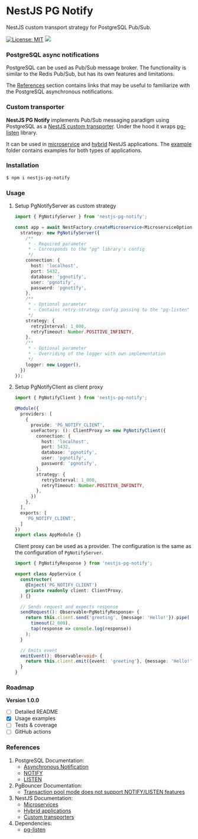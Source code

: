 # NestJS PG Notify

NestJS custom transport strategy for PostgreSQL Pub/Sub.

[![License: MIT](https://img.shields.io/badge/License-MIT-brightgreen.svg)](./LICENSE)
![](https://img.shields.io/npm/v/nestjs-pg-notify.svg)

### PostgreSQL async notifications

PostgreSQL can be used as Pub/Sub message broker.
The functionality is similar to the Redis Pub/Sub, but has its own features and limitations.

The [References](#References) section contains links that may be useful to familiarize 
with the PostgreSQL asynchronous notifications.

### Custom transporter

**NestJS PG Notify** implements Pub/Sub messaging paradigm using PostgreSQL as a [NestJS custom transporter](https://docs.nestjs.com/microservices/custom-transport). 
Under the hood it wraps [pg-listen](https://github.com/andywer/pg-listen) library.

It can be used in [microservice](https://docs.nestjs.com/microservices/basics) and [hybrid](https://docs.nestjs.com/faq/hybrid-application) 
NestJS applications. The [example](./example) folder contains examples for both types of applications.

### Installation

```bash
$ npm i nestjs-pg-notify
```

### Usage

1. Setup PgNotifyServer as custom strategy

   ```typescript
   import { PgNotifyServer } from 'nestjs-pg-notify';
   
   const app = await NestFactory.createMicroservice<MicroserviceOptions>(AppModule, {
     strategy: new PgNotifyServer({
       /**
        * - Required parameter
        * - Corresponds to the "pg" library's config
        */  
       connection: {
         host: 'localhost',
         port: 5432,
         database: 'pgnotify',
         user: 'pgnotify',
         password: 'pgnotify',
       },
       /**
        * - Optional parameter
        * - Contains retry-strategy config passing to the "pg-listen" library
        */
       strategy: {
         retryInterval: 1_000,
         retryTimeout: Number.POSITIVE_INFINITY,
       },
       /**
        * - Optional parameter
        * - Overriding of the logger with own implementation
        */
       logger: new Logger(),
     })
   });
   ```

2. Setup PgNotifyClient as client proxy

   ```typescript
   import { PgNotifyClient } from 'nestjs-pg-notify';
   
   @Module({
     providers: [
       {
         provide: 'PG_NOTIFY_CLIENT',
         useFactory: (): ClientProxy => new PgNotifyClient({
           connection: {
             host: 'localhost',
             port: 5432,
             database: 'pgnotify',
             user: 'pgnotify',
             password: 'pgnotify',
           },
           strategy: {
             retryInterval: 1_000,
             retryTimeout: Number.POSITIVE_INFINITY,
           }, 
         })
       },
     ],
     exports: [
       'PG_NOTIFY_CLIENT',
     ]
   })
   export class AppModule {}
   ```

   Client proxy can be used as a provider. The configuration is the same as the configuration of `PgNotifyServer`.

   ```typescript
   import { PgNotifyResponse } from 'nestjs-pg-notify';
   
   export class AppService {
     constructor(
       @Inject('PG_NOTIFY_CLIENT')
       private readonly client: ClientProxy,
     ) {}
   
     // Sends request and expects response
     sendRequest(): Observable<PgNotifyResponse> {
       return this.client.send('greeting', {message: 'Hello!'}).pipe(
         timeout(2_000),
         tap(response => console.log(response))      
       );
     }
   
     // Emits event
     emitEvent(): Observable<void> {
       return this.client.emit({event: 'greeting'}, {message: 'Hello!'});
     }
   }
   ```

### Roadmap

**Version 1.0.0**
- [ ] Detailed README
- [x] Usage examples
- [ ] Tests & coverage
- [ ] GitHub actions

### References

1. PostgreSQL Documentation:
   * [Asynchronous Notification](https://www.postgresql.org/docs/9.6/libpq-notify.html)
   * [NOTIFY](https://www.postgresql.org/docs/9.6/sql-notify.html)
   * [LISTEN](https://www.postgresql.org/docs/9.6/sql-listen.html) 
2. PgBouncer Documentation:
   * [Transaction pool mode does not support NOTIFY/LISTEN features](https://www.pgbouncer.org/features.html)
3. NestJS Documentation:
   * [Microservices](https://docs.nestjs.com/microservices/basics)
   * [Hybrid applications](https://docs.nestjs.com/faq/hybrid-application)
   * [Custom transporters](https://docs.nestjs.com/microservices/custom-transport)
4. Dependencies:
   * [pg-listen](https://github.com/andywer/pg-listen)
